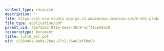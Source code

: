 ```yaml
---
content_type: resource
description: ''
file: https://ol-ocw-studio-app-qa.s3.amazonaws.com/courses/6-041-probabilistic-systems-analysis-and-applied-probability-spring-2006/c298949a8aba2bac67c236a02af6ba09_tut10_sol.pdf
file_type: application/pdf
parent_uid: 72e75de2-011e-beee-30c9-acf41ced8ab8
resourcetype: Document
title: tut10_sol.pdf
uid: c298949a-8aba-2bac-67c2-36a02af6ba09
---
```

